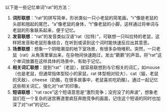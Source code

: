 以下是一些记忆单词“rat”的方法：
1. **词形联想**：“rat”的拼写简单，形状类似一只小老鼠的简笔画，“r”像是老鼠的头部和翘起的尾巴，“a”像老鼠的身体，“t”像老鼠的小脚，这样通过将单词与老鼠的形象联系起来，便于记忆。
2. **发音联想**：“rat”的发音类似汉语“rat（拉特）”，可联想一只叫拉特的老鼠，这样把发音和老鼠形象结合，在听到或读到这个词时能快速反应出其意思。
3. **场景联想**：想象一个阴暗潮湿的地下室场景，有很多杂物堆积。突然，一只老鼠（rat）从角落里窜出来，在杂物间快速跑过，发出“簌簌”的声音。将“rat”这个单词放置在这样具体的场景中，有助于记忆。
4. **相关词汇联想**：提到“rat”（老鼠），就容易联想到与它相关的词汇，如mouse（也是老鼠，但通常指体型较小的家鼠，rat 体型相对较大）、cat（猫，老鼠的天敌）、cheese（奶酪，在很多故事中，老鼠喜欢吃奶酪）。通过一起记忆这些相关词汇，强化对“rat”的印象。
5. **短语联想**：“rat race”这个短语意思是“激烈竞争；没完没了的奔波”，想象老鼠们在一个复杂的迷宫赛道里疯狂奔跑竞争的画面，记住这个短语的同时也加深了对“rat”的记忆。 